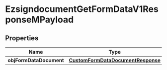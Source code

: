 
# EzsigndocumentGetFormDataV1ResponseMPayload

## Properties
| Name | Type | Description | Notes |
| ------------ | ------------- | ------------- | ------------- |
| **objFormDataDocument** | [**CustomFormDataDocumentResponse**](CustomFormDataDocumentResponse.md) |  |  |



